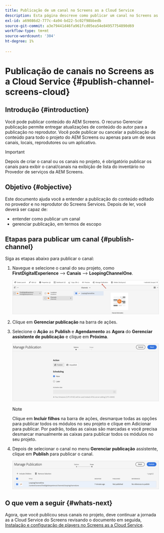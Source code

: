 ```yaml
---
title: Publicação de um canal no Screens as a Cloud Service
description: Esta página descreve como publicar um canal no Screens as a Cloud Service.
exl-id: a69086d2-777c-4a94-bd22-5c02f98bbedb
source-git-commit: a3e79441d46fa961fcd05ea54e84957754890d69
workflow-type: tm+mt
source-wordcount: '304'
ht-degree: 1%

---
```


# Publicação de canais no Screens as a Cloud Service {#publish-channel-screens-cloud}

## Introdução {#introduction}

Você pode publicar conteúdo do AEM Screens. O recurso Gerenciar publicação permite entregar atualizações de conteúdo do autor para a publicação no reprodutor. Você pode publicar ou cancelar a publicação de conteúdo para todo o projeto do AEM Screens ou apenas para um de seus canais, locais, reprodutores ou um aplicativo.

>[!IMPORTANT]
>Depois de criar o canal ou os canais no projeto, é obrigatório publicar os canais para exibir o canal/canais na exibição de lista do inventário no Provedor de serviços da AEM Screens.

## Objetivo {#objective}

Este documento ajuda você a entender a publicação do conteúdo editado no provedor e no reprodutor do Screens Services. Depois de ler, você deverá ser capaz de:

* entender como publicar um canal
* gerenciar publicação, em termos de escopo

## Etapas para publicar um canal {#publish-channel}

Siga as etapas abaixo para publicar o canal:

1. Navegue e selecione o canal do seu projeto, como **FirstDigitalExperience** —> **Canais** —> **LoopingChannelOne**.

   ![Selecionar canal](/help/screens-cloud/assets/create-content/managepub-1.png)

1. Clique em **Gerenciar publicação** na barra de ações.

1. Selecione o **Ação** as **Publish** e **Agendamento** as **Agora** do **Gerenciar assistente de publicação** e clique em **Próxima**.

   ![Selecionar ação de publicação](/help/screens-cloud/assets/create-content/managepub-2.png)

   >[!NOTE]
   >Clique em **Incluir filhos** na barra de ações, desmarque todas as opções para publicar todos os módulos no seu projeto e clique em Adicionar para publicar. Por padrão, todas as caixas são marcadas e você precisa desmarcar manualmente as caixas para publicar todos os módulos no seu projeto.

1. Depois de selecionar o canal no menu **Gerenciar publicação** assistente, clique em **Publish** para publicar o canal.

   ![Publicar o canal](/help/screens-cloud/assets/create-content/managepub-3.png)


## O que vem a seguir {#whats-next}

Agora, que você publicou seus canais no projeto, deve continuar a jornada as a Cloud Service do Screens revisando o documento em seguida, [Instalação e configuração de players no Screens as a Cloud Service](/help/screens-cloud/managing-players-registration/installing-screens-cloud-player.md).

